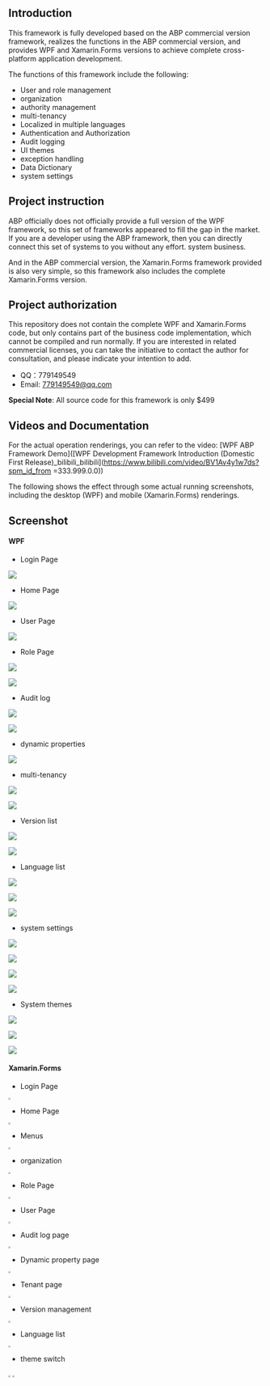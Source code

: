 

## Introduction

This framework is fully developed based on the ABP commercial version framework, realizes the functions in the ABP commercial version, and provides WPF and Xamarin.Forms versions to achieve complete cross-platform application development.

The functions of this framework include the following: 

- User and role management
- organization
- authority management
- multi-tenancy
- Localized in multiple languages
- Authentication and Authorization
- Audit logging
- UI themes
- exception handling
- Data Dictionary
- system settings

## Project instruction

ABP officially does not officially provide a full version of the WPF framework, so this set of frameworks appeared to fill the gap in the market. If you are a developer using the ABP framework, then you can directly connect this set of systems to you without any effort. system business.

And in the ABP commercial version, the Xamarin.Forms framework provided is also very simple, so this framework also includes the complete Xamarin.Forms version.

## Project authorization

This repository does not contain the complete WPF and Xamarin.Forms code, but only contains part of the business code implementation, which cannot be compiled and run normally. If you are interested in related commercial licenses, you can take the initiative to contact the author for consultation, and please indicate your intention to add.

- QQ：779149549
- Email:  779149549@qq.com

**Special Note**: All source code for this framework is only $499

## Videos and Documentation

For the actual operation renderings, you can refer to the video: [WPF ABP Framework Demo]([WPF Development Framework Introduction (Domestic First Release)_bilibili_bilibili](https://www.bilibili.com/video/BV1Av4y1w7ds?spm_id_from =333.999.0.0))

The following shows the effect through some actual running screenshots, including the desktop (WPF) and mobile (Xamarin.Forms) renderings.

## Screenshot

#### WPF

- Login Page

![](/img/wpf-login.png)

- Home Page

![](./img/wpf-main.png)

- User Page

![](./img/wpf-role.png)

- Role Page

![](./img/wpf-user.png)

![](./img/wpf-roled.png)

- Audit log

![](./img/wpf-log.png)

![](./img/wpf-logd.png)

- dynamic properties

![](./img/wpf-dy.png)

- multi-tenancy

![](./img/wpf-t.png)

![](./img/wpf-ta.png)

- Version list

![](./img/wpf-v.png)

![](./img/wpf-va.png)

- Language list

![](./img/wpf-lang.png)

![](./img/wpf-langd.png)

![](./img/wpf-lange.png)

- system settings

![](./img/wpf-settimg.png)

![](./img/wpf-setting1.png)

![](./img/wpf-setting2.png)

![](./img/wpf-setting3.png)

- System themes

![](./img/wpf-skin1.png)

![](./img/wpf-skin2.png)

![](./img/wpf-skin3.png)

#### Xamarin.Forms

- Login Page

<img src="./img/xf-login.png" style="zoom: 25%;" />

- Home Page

<img src="./img/xf-main.png" style="zoom:25%;" />

- Menus

<img src="./img/xf-menu.png" style="zoom:25%;" />

- organization

<img src="./img/xf-ori.png" style="zoom:25%;" />

- Role Page

<img src="./img/xf-role.png" style="zoom:25%;" />

- User Page

<img src="./img/xf-user.png" style="zoom:25%;" />

- Audit log page

<img src="./img/xf-log.png" style="zoom:25%;" />

- Dynamic property page

<img src="./img/xf-dy.png" style="zoom:25%;" />

- Tenant page

<img src="./img/xf-v.png" style="zoom:25%;" />

- Version management

<img src="./img/xf-t.png" style="zoom:25%;" />

- Language list

<img src="./img/xf-lang.png" style="zoom:25%;" />

- theme switch

<img src="./img/xf-skin.png" style="zoom:25%;" />

<img src="./img/xf-dark.png" style="zoom:25%;" />